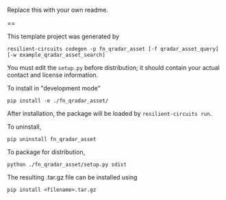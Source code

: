 Replace this with your own readme.

==

This template project was generated by

    resilient-circuits codegen -p fn_qradar_asset [-f qradar_asset_query] [-w example_qradar_asset_search]


You must edit the `setup.py` before distribution;
it should contain your actual contact and license information.

To install in "development mode"

    pip install -e ./fn_qradar_asset/

After installation, the package will be loaded by `resilient-circuits run`.


To uninstall,

    pip uninstall fn_qradar_asset


To package for distribution,

    python ./fn_qradar_asset/setup.py sdist

The resulting .tar.gz file can be installed using

    pip install <filename>.tar.gz
